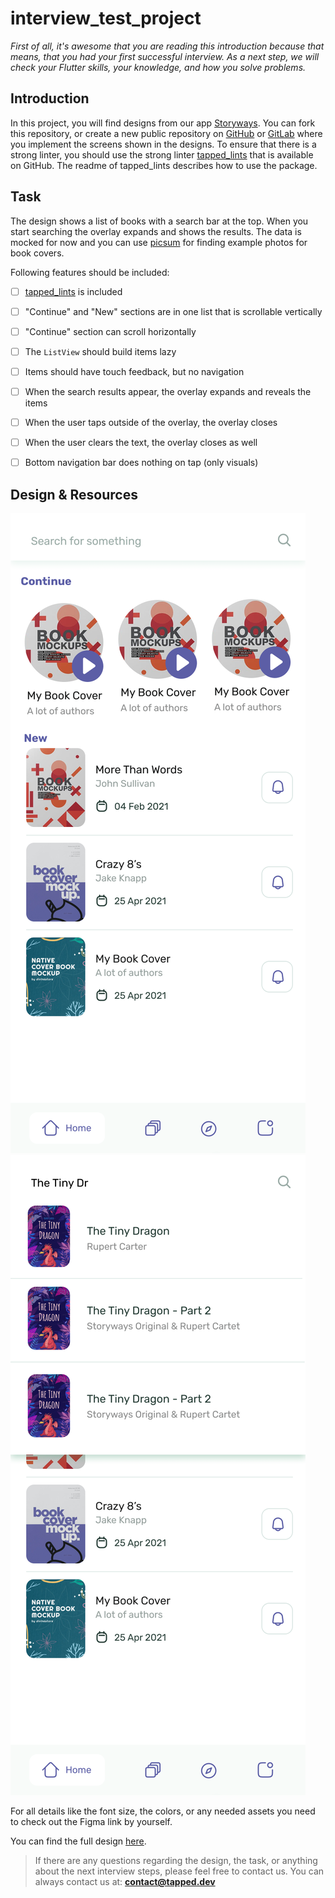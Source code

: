 # interview_test_project

*First of all, it's awesome that you are reading this introduction because that means, that you had your first successful interview. As a next step, we will check your Flutter skills, your knowledge, and how you solve problems.*


## Introduction

In this project, you will find designs from our app [Storyways](https://storyways.app). You can fork this repository, or create a new public repository on [GitHub](https://github.com/) or [GitLab](https://gitlab.com/) where you implement the screens shown in the designs.
To ensure that there is a strong linter, you should use the strong linter [tapped_lints](https://github.com/tappeddev/tapped_lints) that is available on GitHub. The readme of tapped_lints describes how to use the package.  

## Task

The design shows a list of books with a search bar at the top. When you start searching the overlay expands and shows the results. The data is mocked for now and you can use [picsum](https://picsum.photos/) for finding example photos for book covers.

Following features should be included:
- [ ] [tapped_lints](https://github.com/tappeddev/tapped_lints) is included 
- [ ] "Continue" and "New" sections are in one list that is scrollable vertically
- [ ] "Continue" section can scroll horizontally
- [ ] The `ListView` should build items lazy
- [ ] Items should have touch feedback, but no navigation
- [ ] When the search results appear, the overlay expands and reveals the items
- [ ] When the user taps outside of the overlay, the overlay closes
- [ ] When the user clears the text, the overlay closes as well
- [ ] Bottom navigation bar does nothing on tap (only visuals)


## Design & Resources

![](assets/01_04_01_Storyways_List.png)
![](assets/01_04_02_Storyways_Search.png)

For all details like the font size, the colors, or any needed assets you need to check out the Figma link by yourself.

You can find the full design [here](https://www.figma.com/file/aRxa2vnAQgkenyjo5fwm9e/Untitled?node-id=0%3A1).


> If there are any questions regarding the design, the task, or anything about the next interview steps, please feel free to contact us. You can always contact us at: **contact@tapped.dev**
